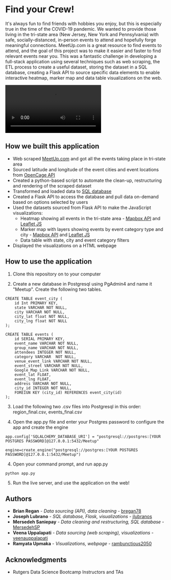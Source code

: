 # Find your Crew!

It's always fun to find friends with hobbies you enjoy, but this is especially true in the time of the COVID-19 pandemic. We wanted to provide those living in the tri-state area (New Jersey, New York and Pennsylvania) with safe, socially-distanced, in-person events to attend and hopefully forge meaningful connections. MeetUp.com is a great resource to find events to attend, and the goal of this project was to make it easier and faster to find relevant events near you. This was a fantastic challenge in developing a full-stack application using several techniques such as web scraping, the ETL process to create a useful dataset, storing the dataset in a SQL database, creating a Flask API to source specific data elements to enable interactive heatmap, marker map and data table visualizations on the web.

![demo.mp4](video/demo.mp4)

## How we built this application

* Web scraped [MeetUp.com](https://www.meetup.com/) and got all the events taking place in tri-state area
* Sourced latitude and longitude of the event cities and event locations from [OpenCage API](https://opencagedata.com/api)
* Created a python-based script to automate the clean-up, restructuring and rendering of the scraped dataset
* Transformed and loaded data to [SQL database](https://www.postgresql.org/)
* Created a Flask API to access the database and pull data on-demand based on options selected by users
* Used the datasets sourced from Flask API to make the JavaScript visualizations:
  * Heatmap showing all events in the tri-state area - [Mapbox API](https://docs.mapbox.com/api/overview/) and [Leaflet JS](https://leafletjs.com/)
  * Marker map with layers showing events by event category type and city - [Mapbox API](https://docs.mapbox.com/api/overview/) and [Leaflet JS](https://leafletjs.com/)
  * Data table with state, city and event category filters
* Displayed the visualizations on a HTML webpage

## How to use the application

1. Clone this repository on to your computer

2. Create a new database in Postgresql using PgAdmin4 and name it "Meetup". Create the following two tables.
```
CREATE TABLE event_city (
	id Int PRIMARY KEY,
	state VARCHAR NOT NULL,
	city VARCHAR NOT NULL,
	city_lat float NOT NULL,
	city_lng float NOT NULL	
);

CREATE TABLE events (
	id SERIAL PRIMARY KEY,
	event_name VARCHAR NOT NULL,
	group_name VARCHAR NOT NULL,
	attendees INTEGER NOT NULL,
	category VARCHAR  NOT NULL,
	venue_event_link VARCHAR NOT NULL,
	event_street VARCHAR NOT NULL,
	Google_Map_Link VARCHAR NOT NULL,
	event_lat FLOAT,
	event_lng FLOAT,
	address VARCHAR NOT NULL,
	city_id INTEGER NOT NULL, 
	FOREIGN KEY (city_id) REFERENCES event_city(id)
);

```
3. Load the following two .csv files into Postgresql in this order: region_final.csv, events_final.csv

4. Open the app.py file and enter your Postgres password to configure the app and create the engine
```
app.config['SQLALCHEMY_DATABASE_URI'] = "postgresql://postgres:[YOUR POSTGRES PASSWORD]@127.0.0.1:5432/Meetup"
```
```
engine=create_engine("postgresql://postgres:[YOUR POSTGRES PASSWORD]@127.0.0.1:5432/Meetup")
```
4. Open your command prompt, and run app.py
```
python app.py
```
5. Run the live server, and use the application on the web!

## Authors

* **Brian Regan** - *Data sourcing (API), data cleaning* - [bregan78](https://github.com/bregan78)
* **Joseph Lubrano** - *SQL database, Flask, visualizations* - [jlubranos](https://github.com/jlubranos)
* **Mersedeh Saniepay** - *Data cleaning and restructuring, SQL database* - [MersedehSP](https://github.com/MersedehSP)
* **Veena Uppalapati** - *Data sourcing (web scraping), visualizations* - [veenauppalapati](https://github.com/veenauppalapati)
* **Ramyata Upmaka** - *Visualizations, webpage* - [rambunctious2050](https://github.com/rambunctious2050)

## Acknowledgments

* Rutgers Data Science Bootcamp Instructors and TAs
